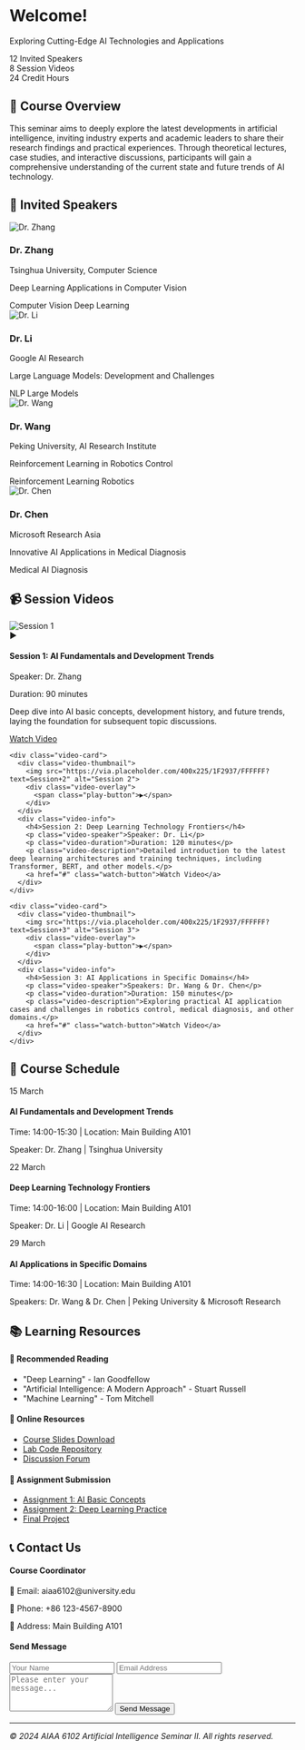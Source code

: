 <link rel="stylesheet" href="styles.css">

<div class="hero-section">
  <div class="hero-content">
    <h1 class="hero-title">Welcome!</h1>
    <p class="hero-subtitle">Exploring Cutting-Edge AI Technologies and Applications</p>
    <div class="hero-stats">
      <div class="stat">
        <span class="stat-number">12</span>
        <span class="stat-label">Invited Speakers</span>
      </div>
      <div class="stat">
        <span class="stat-number">8</span>
        <span class="stat-label">Session Videos</span>
      </div>
      <div class="stat">
        <span class="stat-number">24</span>
        <span class="stat-label">Credit Hours</span>
      </div>
    </div>
  </div>
</div>

## 🎯 Course Overview

This seminar aims to deeply explore the latest developments in artificial intelligence, inviting industry experts and academic leaders to share their research findings and practical experiences. Through theoretical lectures, case studies, and interactive discussions, participants will gain a comprehensive understanding of the current state and future trends of AI technology.

## 👥 Invited Speakers

<div class="speakers-grid">
  <div class="speaker-card">
    <div class="speaker-avatar">
      <img src="https://via.placeholder.com/150x150/4F46E5/FFFFFF?text=Dr.+Zhang" alt="Dr. Zhang">
    </div>
    <div class="speaker-info">
      <h3>Dr. Zhang</h3>
      <p class="speaker-title">Tsinghua University, Computer Science</p>
      <p class="speaker-topic">Deep Learning Applications in Computer Vision</p>
      <div class="speaker-tags">
        <span class="tag">Computer Vision</span>
        <span class="tag">Deep Learning</span>
      </div>
    </div>
  </div>

  <div class="speaker-card">
    <div class="speaker-avatar">
      <img src="https://via.placeholder.com/150x150/DC2626/FFFFFF?text=Dr.+Li" alt="Dr. Li">
    </div>
    <div class="speaker-info">
      <h3>Dr. Li</h3>
      <p class="speaker-title">Google AI Research</p>
      <p class="speaker-topic">Large Language Models: Development and Challenges</p>
      <div class="speaker-tags">
        <span class="tag">NLP</span>
        <span class="tag">Large Models</span>
      </div>
    </div>
  </div>

  <div class="speaker-card">
    <div class="speaker-avatar">
      <img src="https://via.placeholder.com/150x150/059669/FFFFFF?text=Dr.+Wang" alt="Dr. Wang">
    </div>
    <div class="speaker-info">
      <h3>Dr. Wang</h3>
      <p class="speaker-title">Peking University, AI Research Institute</p>
      <p class="speaker-topic">Reinforcement Learning in Robotics Control</p>
      <div class="speaker-tags">
        <span class="tag">Reinforcement Learning</span>
        <span class="tag">Robotics</span>
      </div>
    </div>
  </div>

  <div class="speaker-card">
    <div class="speaker-avatar">
      <img src="https://via.placeholder.com/150x150/7C3AED/FFFFFF?text=Dr.+Chen" alt="Dr. Chen">
    </div>
    <div class="speaker-info">
      <h3>Dr. Chen</h3>
      <p class="speaker-title">Microsoft Research Asia</p>
      <p class="speaker-topic">Innovative AI Applications in Medical Diagnosis</p>
      <div class="speaker-tags">
        <span class="tag">Medical AI</span>
        <span class="tag">Diagnosis</span>
      </div>
    </div>
  </div>
</div>

## 📹 Session Videos

<div class="videos-section">
  <div class="video-grid">
    <div class="video-card">
      <div class="video-thumbnail">
        <img src="https://via.placeholder.com/400x225/1F2937/FFFFFF?text=Session+1" alt="Session 1">
        <div class="video-overlay">
          <span class="play-button">▶</span>
        </div>
      </div>
      <div class="video-info">
        <h4>Session 1: AI Fundamentals and Development Trends</h4>
        <p class="video-speaker">Speaker: Dr. Zhang</p>
        <p class="video-duration">Duration: 90 minutes</p>
        <p class="video-description">Deep dive into AI basic concepts, development history, and future trends, laying the foundation for subsequent topic discussions.</p>
        <a href="#" class="watch-button">Watch Video</a>
      </div>
    </div>

    <div class="video-card">
      <div class="video-thumbnail">
        <img src="https://via.placeholder.com/400x225/1F2937/FFFFFF?text=Session+2" alt="Session 2">
        <div class="video-overlay">
          <span class="play-button">▶</span>
        </div>
      </div>
      <div class="video-info">
        <h4>Session 2: Deep Learning Technology Frontiers</h4>
        <p class="video-speaker">Speaker: Dr. Li</p>
        <p class="video-duration">Duration: 120 minutes</p>
        <p class="video-description">Detailed introduction to the latest deep learning architectures and training techniques, including Transformer, BERT, and other models.</p>
        <a href="#" class="watch-button">Watch Video</a>
      </div>
    </div>

    <div class="video-card">
      <div class="video-thumbnail">
        <img src="https://via.placeholder.com/400x225/1F2937/FFFFFF?text=Session+3" alt="Session 3">
        <div class="video-overlay">
          <span class="play-button">▶</span>
        </div>
      </div>
      <div class="video-info">
        <h4>Session 3: AI Applications in Specific Domains</h4>
        <p class="video-speaker">Speakers: Dr. Wang & Dr. Chen</p>
        <p class="video-duration">Duration: 150 minutes</p>
        <p class="video-description">Exploring practical AI application cases and challenges in robotics control, medical diagnosis, and other domains.</p>
        <a href="#" class="watch-button">Watch Video</a>
      </div>
    </div>
  </div>
</div>

## 📅 Course Schedule

<div class="schedule-section">
  <div class="schedule-item">
    <div class="schedule-date">
      <span class="date-day">15</span>
      <span class="date-month">March</span>
    </div>
    <div class="schedule-content">
      <h4>AI Fundamentals and Development Trends</h4>
      <p>Time: 14:00-15:30 | Location: Main Building A101</p>
      <p>Speaker: Dr. Zhang | Tsinghua University</p>
    </div>
  </div>

  <div class="schedule-item">
    <div class="schedule-date">
      <span class="date-day">22</span>
      <span class="date-month">March</span>
    </div>
    <div class="schedule-content">
      <h4>Deep Learning Technology Frontiers</h4>
      <p>Time: 14:00-16:00 | Location: Main Building A101</p>
      <p>Speaker: Dr. Li | Google AI Research</p>
    </div>
  </div>

  <div class="schedule-item">
    <div class="schedule-date">
      <span class="date-day">29</span>
      <span class="date-month">March</span>
    </div>
    <div class="schedule-content">
      <h4>AI Applications in Specific Domains</h4>
      <p>Time: 14:00-16:30 | Location: Main Building A101</p>
      <p>Speakers: Dr. Wang & Dr. Chen | Peking University & Microsoft Research</p>
    </div>
  </div>
</div>

## 📚 Learning Resources

<div class="resources-section">
  <div class="resource-card">
    <h4>📖 Recommended Reading</h4>
    <ul>
      <li>"Deep Learning" - Ian Goodfellow</li>
      <li>"Artificial Intelligence: A Modern Approach" - Stuart Russell</li>
      <li>"Machine Learning" - Tom Mitchell</li>
    </ul>
  </div>

  <div class="resource-card">
    <h4>🔗 Online Resources</h4>
    <ul>
      <li><a href="#">Course Slides Download</a></li>
      <li><a href="#">Lab Code Repository</a></li>
      <li><a href="#">Discussion Forum</a></li>
    </ul>
  </div>

  <div class="resource-card">
    <h4>📝 Assignment Submission</h4>
    <ul>
      <li><a href="#">Assignment 1: AI Basic Concepts</a></li>
      <li><a href="#">Assignment 2: Deep Learning Practice</a></li>
      <li><a href="#">Final Project</a></li>
    </ul>
  </div>
</div>

## 📞 Contact Us

<div class="contact-section">
  <div class="contact-info">
    <h4>Course Coordinator</h4>
    <p>📧 Email: aiaa6102@university.edu</p>
    <p>📱 Phone: +86 123-4567-8900</p>
    <p>📍 Address: Main Building A101</p>
  </div>
  
  <div class="contact-form">
    <h4>Send Message</h4>
    <form>
      <input type="text" placeholder="Your Name" required>
      <input type="email" placeholder="Email Address" required>
      <textarea placeholder="Please enter your message..." rows="4"></textarea>
      <button type="submit">Send Message</button>
    </form>
  </div>
</div>

---

*© 2024 AIAA 6102 Artificial Intelligence Seminar II. All rights reserved.*